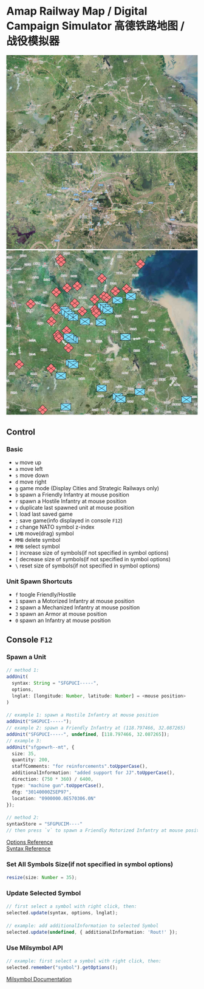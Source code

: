 # Amap Railway Map / Digital Campaign Simulator 高德铁路地图 / 战役模拟器

![](./assets/screenshot1.jpg)
![](./assets/screenshot2.jpg)
![](./assets/screenshot3.jpg)

## Control

### Basic

- `w` move up
- `a` move left
- `s` move down
- `d` move right
- `g` game mode (Display Cities and Strategic Railways only)
- `b` spawn a Friendly Infantry at mouse position
- `r` spawn a Hostile Infantry at mouse position
- `v` duplicate last spawned unit at mouse position
- `l` load last saved game
- `;` save game(info displayed in console `F12`)
- `z` change NATO symbol z-index
- `LMB` move(drag) symbol
- `MMB` delete symbol
- `RMB` select symbol
- `]` increase size of symbols(if not specified in symbol options)
- `[` decrease size of symbols(if not specified in symbol options)
- `\` reset size of symbols(if not specified in symbol options)

### Unit Spawn Shortcuts

- `f` toogle Friendly/Hostile
- `1` spawn a Motorized Infantry at mouse position
- `2` spawn a Mechanized Infantry at mouse position
- `3` spawn an Armor at mouse position
- `0` spawn an Infantry at mouse position

## Console `F12`

### Spawn a Unit

```ts
// method 1:
addUnit(
  syntax: String = "SFGPUCI-----",
  options,
  lnglat: [longitude: Number, latitude: Number] = <mouse position>
)

// example 1: spawn a Hostile Infantry at mouse position
addUnit("SHGPUCI-----");
// example 2: spawn a Friendly Infantry at (118.797466, 32.087265)
addUnit("SFGPUCI-----", undefined, [118.797466, 32.087265]);
// example 3:
addUnit("sfgpewrh--mt", {
  size: 35,
  quantity: 200,
  staffComments: "for reinforcements".toUpperCase(),
  additionalInformation: "added support for JJ".toUpperCase(),
  direction: (750 * 360) / 6400,
  type: "machine gun".toUpperCase(),
  dtg: "30140000ZSEP97",
  location: "0900000.0E570306.0N"
});

// method 2:
syntaxStore = "SFGPUCIM----"
// then press `v` to spawn a Friendly Motorized Infantry at mouse position
```

[Options Reference](https://www.spatialillusions.com/milsymbol/docs/index.html#mssymbolarg1-arg2--argn)   
[Syntax Reference](https://spatialillusions.com/unitgenerator/)

### Set All Symbols Size(if not specified in symbol options)

```ts
resize(size: Number = 35);
```

### Update Selected Symbol

```ts
// first select a symbol with right click, then:
selected.update(syntax, options, lnglat);

// example: add additionalInformation to selected Symbol
selected.update(undefined, { additionalInformation: 'Rout!' });
```

### Use Milsymbol API

```ts
// example: first select a symbol with right click, then:
selected.remember("symbol").getOptions();
```

[Milsymbol Documentation](https://www.spatialillusions.com/milsymbol/docs/index.html)
